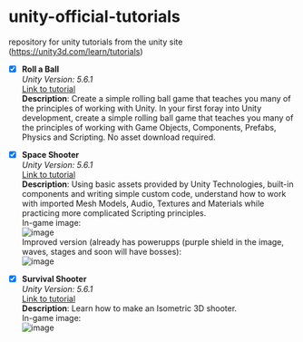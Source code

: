 # unity-official-tutorials
repository for unity tutorials from the unity site (https://unity3d.com/learn/tutorials)

 - [x] **Roll a Ball**  
*Unity Version: 5.6.1*      
[Link to tutorial](https://unity3d.com/learn/tutorials/projects/roll-ball-tutorial)  
**Description**: Create a simple rolling ball game that teaches you many of the principles of working with Unity.
In your first foray into Unity development, create a simple rolling ball game that teaches you many of the principles of working with Game Objects, Components, Prefabs, Physics and Scripting. No asset download required.
    
- [x] **Space Shooter**      
*Unity Version: 5.6.1*  
[Link to tutorial](https://unity3d.com/learn/tutorials/projects/space-shooter-tutorial)    
**Description**: Using basic assets provided by Unity Technologies, built-in components and writing simple custom code, understand how to work with imported Mesh Models, Audio, Textures and Materials while practicing more complicated Scripting principles.  
In-game image:  
![image](https://user-images.githubusercontent.com/6067175/26846415-f7dfcc8a-4acf-11e7-889f-086c30e665b2.png)    
Improved version (already has powerupps (purple shield in the image, waves, stages and soon will have bosses):  
![image](https://user-images.githubusercontent.com/6067175/28508083-933eea5e-700e-11e7-8957-ac72d9bf1fdd.png)

- [x] **Survival Shooter**      
*Unity Version: 5.6.1*  
[Link to tutorial](https://unity3d.com/learn/tutorials/projects/survival-shooter-tutorial)    
**Description**: Learn how to make an Isometric 3D shooter.  
In-game image:  
![image](https://user-images.githubusercontent.com/6067175/28508136-1e19d652-700f-11e7-87b0-f4cda4641e9f.png)
